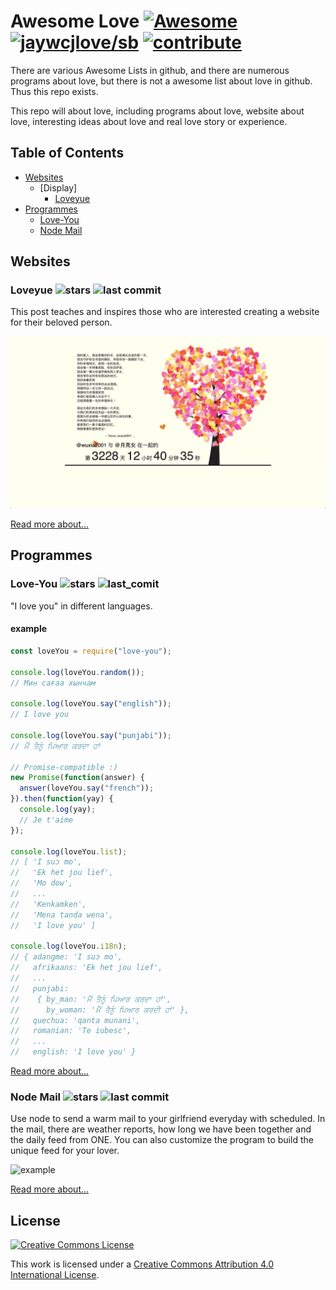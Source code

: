 # Awesome Love [![Awesome](https://awesome.re/badge.svg)](https://awesome.re) [![jaywcjlove/sb](https://jaywcjlove.github.io/sb/lang/chinese.svg)](readme-cn.md) [![contribute](https://img.shields.io/badge/-contribute-brightgreen.svg)](contributing.md)

There are various Awesome Lists in github, and there are numerous programs about love, but there is not a awesome list about love in github. Thus this repo exists.

This repo will about love, including programs about love, website about love, interesting ideas about love and real love story or experience.

## Table of Contents

- [Websites](#Websites)
  - [Display]
    - [Loveyue](#Loveyue--)
- [Programmes](#Programmes)
  - [Love-You](#love-you--)
  - [Node Mail](#node-Mail--)

## Websites

### Loveyue ![stars](https://img.shields.io/github/stars/wuxia2001/loveyue.svg) ![last commit](https://img.shields.io/github/last-commit/wuxia2001/loveyue.svg)

This post teaches and inspires those who are interested creating a website for their beloved person.

![example](https://raw.githubusercontent.com/Yuandong-Fei/awesome-love_2/master/images/wuxia2001.png)

[Read more about...](https://github.com/wuxia2001/loveyue)

## Programmes

### Love-You ![stars](https://img.shields.io/github/stars/IonicaBizau/love-you.svg) ![last_comit](https://img.shields.io/github/last-commit/IonicaBizau/love-you.svg)

"I love you" in different languages.

#### example

```js
const loveYou = require("love-you");

console.log(loveYou.random());
// Мин сағаа хынчам ‎

console.log(loveYou.say("english"));
// I love you

console.log(loveYou.say("punjabi"));
// ਮੈਂ ਤੈਨੂੰ ਪਿਆਰ ਕਰਦਾ ਹਾਂ

// Promise-compatible :)
new Promise(function(answer) {
  answer(loveYou.say("french"));
}).then(function(yay) {
  console.log(yay);
  // Je t'aime
});

console.log(loveYou.list);
// [ 'I suɔ mo',
//   'Ek het jou lief',
//   'Mo dow',
//   ...
//   'Kenkamken',
//   'Mena tanda wena',
//   'I love you' ]

console.log(loveYou.i18n);
// { adangme: 'I suɔ mo',
//   afrikaans: 'Ek het jou lief',
//   ...
//   punjabi:
//    { by_man: 'ਮੈਂ ਤੈਨੂੰ ਪਿਆਰ ਕਰਦਾ ਹਾਂ',
//      by_woman: 'ਮੈਂ ਤੈਨੂੰ ਪਿਆਰ ਕਰਦੀ ਹਾਂ' },
//   quechua: 'qanta munani',
//   romanian: 'Te iubesc',
//   ...
//   english: 'I love you' }
```

[Read more about...](https://github.com/IonicaBizau/love-you)

### Node Mail ![stars](https://img.shields.io/github/stars/Vincedream/NodeMail.svg) ![last commit](https://img.shields.io/github/last-commit/Vincedream/NodeMail.svg)

Use node to send a warm mail to your girlfriend everyday with scheduled. In the mail, there are weather reports, how long we have been together and the daily feed from ONE. You can also customize the program to build the unique feed for your lover.

![example](https://camo.githubusercontent.com/eb44a62a47273be4b9aef2e6bdb54c4d446ff680/687474703a2f2f626c6f677069632e76696e63652e78696e2f32433937313636332d344330322d344344442d384531332d3143373142383137304542342e706e67)

[Read more about...](https://github.com/Vincedream/NodeMail)

## License

[![Creative Commons License](http://i.creativecommons.org/l/by-nc/4.0/88x31.png)](https://creativecommons.org/licenses/by-nc/4.0/)

This work is licensed under a [Creative Commons Attribution 4.0 International License](http://creativecommons.org/licenses/by-nc/4.0/).
